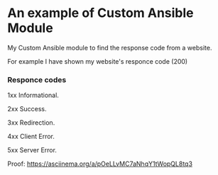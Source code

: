 # An example of Custom Ansible Module

My Custom Ansible module to find the response code from a website.

For example I have shown my website's responce code (200)

### Responce codes 

1xx Informational.

2xx Success.

3xx Redirection.

4xx Client Error.

5xx Server Error.


Proof: https://asciinema.org/a/pOeLLvMC7aNhqY1tWopQL8tq3 

